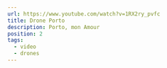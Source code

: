 ```yaml
---
url: https://www.youtube.com/watch?v=1RX2ry_pvfc
title: Drone Porto
description: Porto, mon Amour
position: 2
tags:
  - video
  - drones
---
```


